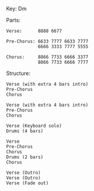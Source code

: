 Key: Dm

Parts:

    Verse:      8888 6677
    
    Pre-Chorus: 6633 7777 6633 7777
                6666 3333 7777 5555
    
    Chorus:     8866 7733 6666 3377
                8866 7733 6666 7777

Structure:

    Verse (with extra 4 bars intro)
    Pre-Chorus
    Chorus
    
    Verse (with extra 4 bars intro)
    Pre-Chorus
    Chorus
    
    Verse (Keyboard solo)
    Drums (4 bars)
    
    Verse
    Pre-Chorus
    Chorus
    Drums (2 bars)
    Chorus
    
    Verse (Outro)
    Verse (Outro)
    Verse (Fade out)
